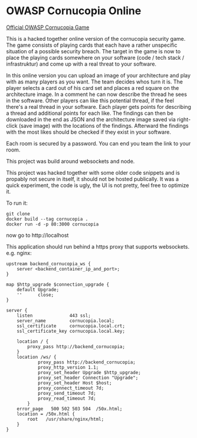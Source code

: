 # OWASP Cornucopia Online

[Official OWASP Cornucopia Game](https://owasp.org/www-project-cornucopia/)

This is a hacked together online version of the cornucopia security game.
The game consists of playing cards that each have a rather unspecific situation of a possible security breach. The target in the game is now to place the playing cards somewhere on your software (code / tech stack / infrastruktur) and come up with a real threat to your software.

In this online version you can upload an image of your architecture and play with as many players as you want. The team decides whos turn it is. The player selects a card out of his card set and places a red square on the architecture image. In a comment he can now describe the thread he sees in the software. Other players can like this potential thread, if the feel there's a real thread in your software. Each player gets points for describing a thread and additional points for each like. The findings can then be downloaded in the end as JSON and the architecture image saved via right-click (save image) with the locations of the findings.
Afterward the findings with the most likes should be checked if they exist in your software.

Each room is secured by a password. You can end you team the link to your room.

This project was build around websockets and node. 

This project was hacked together with some older code snippets and is propably not secure in itself, it should not be hosted publically.
It was a quick experiment, the code is ugly, the UI is not pretty, feel free to optimize it.

To run it:

    git clone
    docker build --tag cornucopia .
    docker run -d -p 80:3000 cornucopia

now go to http://localhost

This application should run behind a https proxy that supports websockets.
e.g. nginx:

    upstream backend_cornucopia_ws {
        server <backend_container_ip_and_port>;
    }

    map $http_upgrade $connection_upgrade {
        default Upgrade;
        ''      close;
    }

    server {
        listen              443 ssl;
        server_name         cornucopia.local;
        ssl_certificate     cornucopia.local.crt;
        ssl_certificate_key cornucopia.local.key;

        location / {
            proxy_pass http://backend_cornucopia;
        }
        location /ws/ {
                proxy_pass http://backend_cornucopia;
                proxy_http_version 1.1;
                proxy_set_header Upgrade $http_upgrade;
                proxy_set_header Connection "Upgrade";
                proxy_set_header Host $host;
                proxy_connect_timeout 7d;
                proxy_send_timeout 7d;
                proxy_read_timeout 7d;
            }
        error_page   500 502 503 504  /50x.html;
        location = /50x.html {
            root   /usr/share/nginx/html;
        }
    }